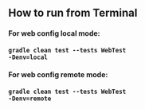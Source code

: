 ## How to run from Terminal

#### For web config local mode:

<code><strong>gradle clean test --tests WebTest -Denv=local</strong></code>

#### For web config remote mode:

<code><strong>gradle clean test --tests WebTest -Denv=remote</strong></code>